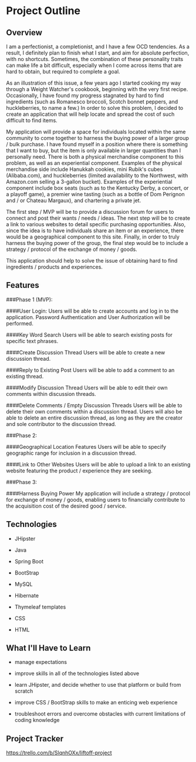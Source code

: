 # Project Outline

## Overview

I am a perfectionist, a completionist, and I have a few OCD 
tendencies.  As a result, I definitely plan to finish what 
I start, and aim for absolute perfection, with no shortcuts.  Sometimes, the combination of these personality traits can make 
life a bit difficult, especially when I come across items that
are hard to obtain, but required to complete a goal.

As an illustration of this issue, a few years ago I started 
cooking my way through a Weight Watcher's cookbook, beginning 
with the very first recipe.  Occasionally, I have found my 
progress stagnated by hard to find ingredients (such as 
Romanesco broccoli, Scotch bonnet peppers, and huckleberries, 
to name a few.)  In order to solve this problem, I decided to
create an application that will help locate and spread the cost
of such difficult to find items.

My application will provide a space for individuals located 
within the same community to come together to harness the 
buying power of a larger group / bulk purchase.  I have found 
myself in a position where there is something that I want to 
buy, but the item is only available in larger quantities than 
I personally need.  There is both a physical merchandise 
component to this problem, as well as an experiential 
component.  Examples of the physical merchandise side include 
Hanukkah cookies, mini Rubik's cubes (Alibaba.com), and 
huckleberries (limited availability to the Northwest, with 
Amazon.com selling a 3-gallon bucket).  Examples of the 
experiential component include box seats (such as to the 
Kentucky Derby, a concert, or a playoff game), a premier wine 
tasting (such as a bottle of Dom Perignon and / or Chateau 
Margaux), and chartering a private jet.

The first step / MVP will be to provide a discussion forum for 
users to connect and post their wants / needs / ideas.  The 
next step will be to create a link to various websites to 
detail specific purchasing opportunities.  Also, since the 
idea is to have individuals share an item or an experience, 
there would be a geographical component to this site.  Finally, 
in order to truly harness the buying power of the group, the 
final step would be to include a strategy / protocol of the 
exchange of money / goods.

This application should help to solve the issue of obtaining
hard to find ingredients / products and experiences.

## Features

###Phase 1 (MVP):

####User Login:
Users will be able to create accounts and log in to the 
application.  Password Authentication and User Authorization 
will be performed.

####Key Word Search
Users will be able to search existing posts for specific text 
phrases.

####Create Discussion Thread
Users will be able to create a new discussion thread.
 
####Reply to Existing Post
Users will be able to add a comment to an existing thread.

####Modify Discussion Thread
Users will be able to edit their own comments within 
discussion threads.

####Delete Comments / Empty Discussion Threads
Users will be able to delete their own comments within a 
discussion thread.  Users will also be able to delete an 
entire discussion thread, as long as they are the creator 
and sole contributor to the discussion thread.

###Phase 2:

####Geographical Location Features
Users will be able to specify geographic range for inclusion 
in a discussion thread.

####Link to Other Websites
Users will be able to upload a link to an existing website 
featuring the product / experience they are seeking.

###Phase 3:

####Harness Buying Power
My application will include a strategy / protocol for 
exchange of money / goods, enabling users to financially 
contribute to the acquisition cost of the desired good / 
service.

## Technologies

- JHipster

- Java

- Spring Boot

- BootStrap

- MySQL

- Hibernate

- Thymeleaf templates

- CSS

- HTML

## What I'll Have to Learn

- manage expectations

- improve skills in all of the technologies listed above

- learn JHipster, and decide whether to use that platform or 
build from scratch

- improve CSS / BootStrap skills to make an enticing web 
experience

- troubleshoot errors and overcome obstacles with current 
limitations of coding knowledge 

## Project Tracker

https://trello.com/b/SlqnhOXx/liftoff-project
